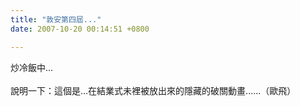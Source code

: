 ```yaml
---
title: "敦安第四屆..."
date: 2007-10-20 00:14:51 +0800

---
```

炒冷飯中...<br /><br />說明一下：這個是...在結業式未裡被放出來的隱藏的破關動畫......（歐飛）<br /><br /><br /><object width="425" height="350">



<embed width="425" height="350" src="http://www.youtube.com/v/NKmqZ8yz6VM" type="application/x-shockwave-flash" wmode="transparent"></embed></object>
